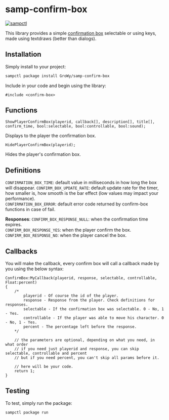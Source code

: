 # samp-confirm-box

[![sampctl](https://img.shields.io/badge/sampctl-samp--confirm--box-2f2f2f.svg?style=for-the-badge)](https://github.com/GroWy/samp-confirm-box)

This library provides a simple [confirmation box](https://i.imgur.com/uyMuSAk.png) selectable or using keys, made using textdraws (better than dialogs).

## Installation

Simply install to your project:

```bash
sampctl package install GroWy/samp-confirm-box
```

Include in your code and begin using the library:

```pawn
#include <confirm-box>
```

## Functions
```pawn
ShowPlayerConfirmBox(playerid, callback[], description[], title[], confirm_time, bool:selectable, bool:controllable, bool:sound);
```
Displays to the player the confirmation box.
```pawn
HidePlayerConfirmBox(playerid);
```
Hides the player's confirmation box.

## Definitions
`CONFIRMATION_BOX_TIME`: default value in milliseconds in how long the box will disappear.
`CONFIRM_BOX_UPDATE_RATE`: default update rate for the timer, how smaller is, how smooth is the bar effect (low values may impact your performance).<br>
`CONFIRMATION_BOX_ERROR`: default error code returned by confirm-box functions in case of fail.<br>

**Responses**:
`CONFIRM_BOX_RESPONSE_NULL`: when the confirmation time expires.<br>
`CONFIRM_BOX_RESPONSE_YES`: when the player confirm the box.<br>
`CONFIRM_BOX_RESPONSE_NO`: when the player cancel the box.<br>

## Callbacks
You will make the callback, every confirm box will call a callback made by you using the below syntax:
```pawn
ConfirmBox:MyCallback(playerid, response, selectable, controllable, Float:percent)
{
    /*
        playerid - Of course the id of the player.
        response - Response from the player. Check definitions for responses.
        selectable - If the confirmation box was selectable. 0 - No, 1 - Yes.
        controllable - If the player was able to move his character. 0 - No, 1 - Yes.
        percent - The percentage left before the response.
    */

    // the parameters are optional, depending on what you need, in what order
    // if you need just playerid and response, you can skip selectable, controllable and percent
    // but if you need percent, you can't skip all params before it.

    // here will be your code.
    return 1;
}
```

## Testing

To test, simply run the package:

```bash
sampctl package run
```
